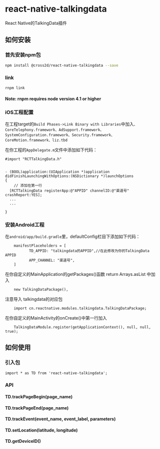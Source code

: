 # react-native-talkingdata
React Native的TalkingData插件
## 如何安装

### 首先安装npm包

```bash
npm install @cross2d/react-native-talkingdata --save
```

### link
```bash
rnpm link
```

#### Note: rnpm requires node version 4.1 or higher


### iOS工程配置

在工程target的`Build Phases->Link Binary with Libraries`中加入`、CoreTelephony.framework、AdSupport.framework、SystemConfiguration.framework、Security.framework、CoreMotion.framework、liz.tbd`


在你工程的`AppDelegate.m`文件中添加如下代码：

```
#import "RCTTalkingData.h"


- (BOOL)application:(UIApplication *)application didFinishLaunchingWithOptions:(NSDictionary *)launchOptions
{
	// 添加在第一行
  [RCTTalkingData registerApp:@"APPID" channelID:@"渠道号" crashReport:YES];
  ...
  ...

}

```

### 安装Android工程

在`android/app/build.gradle`里，defaultConfig栏目下添加如下代码：

```
	manifestPlaceholders = [
           TD_APPID: "talkingdata的APPID",//在此修改为你的TalkingData APPID
           APP_CHANNEL: "渠道号",
   	]
```

在你自定义的MainApplication的getPackages()函数 return Arrays.<ReactPackage>asList 中加入

```
	new TalkingDataPackage(),
```

注意导入 talkingdata的对应包

```
	import cn.reactnative.modules.talkingdata.TalkingDataPackage;
```

在你自定义的MainActivity的onCreate()中第一行加入

```
	TalkingDataModule.register(getApplicationContext(), null, null, true);
```


## 如何使用

### 引入包

```
import * as TD from 'react-native-talkingdata';
```

### API

#### TD.trackPageBegin(page_name)
#### TD.trackPageEnd(page_name)
#### TD.trackEvent(event_name, event_label, parameters)
#### TD.setLocation(latitude, longitude)
#### TD.getDeviceID()
